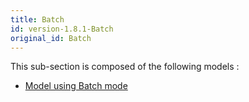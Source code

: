 ```yaml
---
title: Batch
id: version-1.8.1-Batch
original_id: Batch
---
```



This sub-section is composed of the following models :

* [ Model using Batch mode](Batch-Batch)

